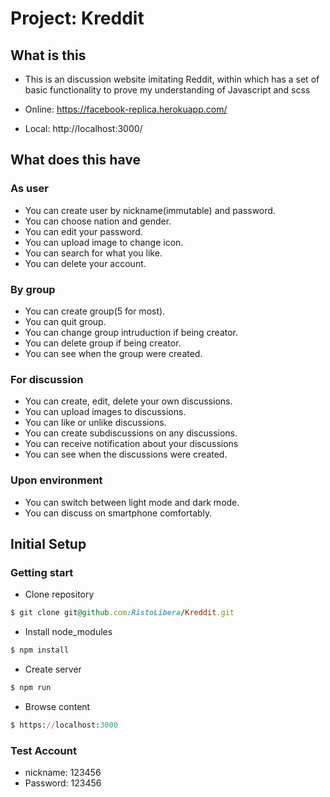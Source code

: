 # Project: Kreddit

## What is this

- This is an discussion website imitating Reddit, 
  within which has a set of basic functionality to prove my understanding of Javascript and scss

- Online: https://facebook-replica.herokuapp.com/
- Local:  http://localhost:3000/

## What does this have

### As user

- You can create user by nickname(immutable) and password.
- You can choose nation and gender.
- You can edit your password.
- You can upload image to change icon.
- You can search for what you like.
- You can delete your account.

### By group

- You can create group(5 for most).
- You can quit group.
- You can change group intruduction if being creator.
- You can delete group if being creator.
- You can see when the group were created.

### For discussion

- You can create, edit, delete your own discussions.
- You can upload images to discussions.
- You can like or unlike discussions.
- You can create subdiscussions on any discussions.
- You can receive notification about your discussions
- You can see when the discussions were created.

### Upon environment

- You can switch between light mode and dark mode.
- You can discuss on smartphone comfortably.

## Initial Setup

### Getting start

- Clone repository
```ruby
$ git clone git@github.com:RistoLibera/Kreddit.git
```

- Install node_modules
```ruby
$ npm install
```

- Create server
```ruby
$ npm run
```

- Browse content
```ruby
$ https://localhost:3000
```

### Test Account

- nickname: 123456
- Password: 123456




